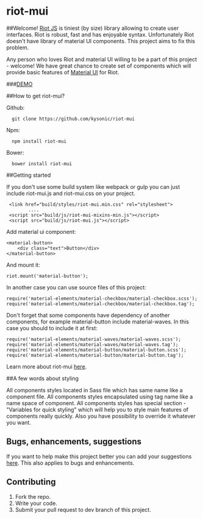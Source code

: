 # riot-mui
##Welcome!
[Riot JS](http://riotjs.com/) is tiniest (by size) library allowing to create user interfaces. Riot is robust, fast and has enjoyable syntax. Unfortunately Riot doesn't have library of material UI components. This project aims to fix this problem.

Any person who loves Riot and material UI willing to be a part of this project - welcome! We have great chance to create set of components which will provide basic features of [Material UI](https://www.google.com/design/spec/material-design/introduction.html) for Riot.

###[DEMO](http://kysonic.github.io/riot-mui/)

##How to get riot-mui?

Github:
```
  git clone https://github.com/kysonic/riot-mui 
```
Npm:
```
  npm install riot-mui 
```
Bower: 
```
  bower install riot-mui 
```
##Getting started


If you don't use some build system like webpack or gulp you can just include riot-mui.js and riot-mui.css on your project. 

```
 <link href="build/styles/riot-mui.min.css" rel="stylesheet">
        ....
 <script src="build/js/riot-mui-mixins-min.js"></script>
 <script src="build/js/riot-mui.js"></script> 
```

Add material ui component: 

```
<material-button>
    <div class="text">Button</div>
</material-button>    
``` 
And mount it: 
```
riot.mount('material-button');
```
In another case you can use source files of this project: 

```
require('material-elements/material-checkbox/material-checkbox.scss');
require('material-elements/material-checkbox/material-checkbox.tag');
```
Don't forget that some components have dependency of another components, for example material-button include material-waves. In this case you should to include it at first: 

```
require('material-elements/material-waves/material-waves.scss');
require('material-elements/material-waves/material-waves.tag');
require('material-elements/material-button/material-button.scss');
require('material-elements/material-button/material-button.tag');
```

Learn more about riot-mui [here](https://github.com/kysonic/riot-mui/tree/master/examples).

##A few words about styling

All components styles located in Sass file which has same name like a component file.
All components styles encapsulated using tag name like a name space of component. 
All components styles has special section - "Variables for quick styling" which will help you to style main features of components really quickly. Also you have possibility to override it whatever you want.

## Bugs, enhancements, suggestions

If you want to help make this project better you can add your suggestions [here](https://github.com/kysonic/riot-mui/issues). This also applies to bugs and enhancements. 

## Contributing 

1. Fork the repo. 
2. Write your code. 
3. Submit your pull request to dev branch of this project. 



